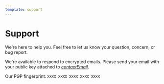 ```yaml
---
template: support
---
```

# Support

We're here to help you. Feel free to let us know your question, concern, or bug report.

We're available to respond to encrypted emails.
Please send your email with your public key attached to [$contactEmail$](mailto:$contactEmail$).

Our PGP fingerprint: `XXXX XXXX XXXX XXXX XXXX`
